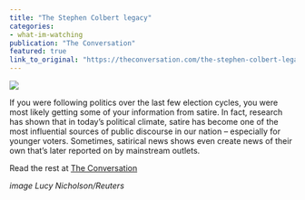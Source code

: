 ```yaml
---
title: "The Stephen Colbert legacy"
categories: 
- what-im-watching
publication: "The Conversation"
featured: true
link_to_original: "https://theconversation.com/the-stephen-colbert-legacy-35747"
---
```

![](/assets/img/image-20141219-31542-tqw2fv.jpg)

If you were following politics over the last few election cycles, you were most likely getting some of your information from satire. In fact, research has shown that in today’s political climate, satire has become one of the most influential sources of public discourse in our nation – especially for younger voters. Sometimes, satirical news shows even create news of their own that’s later reported on by mainstream outlets.

Read the rest at [The Conversation](https://theconversation.com/the-stephen-colbert-legacy-35747)

_image Lucy Nicholson/Reuters_
